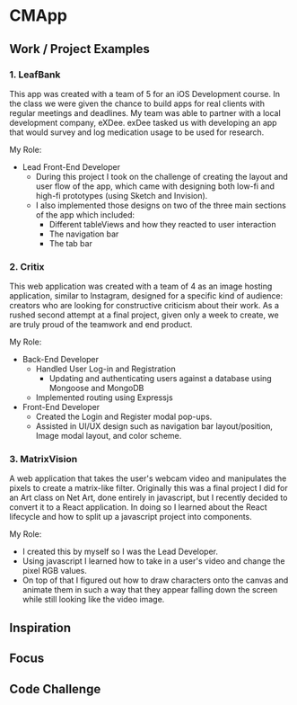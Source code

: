# CMApp

## Work / Project Examples

### 1. LeafBank
This app was created with a team of 5 for an iOS Development course. In the class we were given the chance to build apps for real clients with regular meetings and deadlines. My team was able to partner with a local development company, eXDee. exDee tasked us with developing an app that would survey and log medication usage to be used for research. 

My Role:

- Lead Front-End Developer
  - During this project I took on the challenge of creating the layout and user flow of the app, which came with designing both low-fi and high-fi prototypes (using Sketch and Invision). 
  - I also implemented those designs on two of the three main sections of the app which included:
    - Different tableViews and how they reacted to user interaction
     - The navigation bar 
      - The tab bar  

### 2. Critix
This web application was created with a team of 4 as an image hosting application, similar to Instagram, designed for a specific kind of audience: creators who are looking for constructive criticism about their work. As a rushed second attempt at a final project, given only a week to create, we are truly proud of the teamwork and end product.

My Role:

- Back-End Developer
  - Handled User Log-in and Registration
    - Updating and authenticating users against a database using Mongoose and MongoDB
  - Implemented routing using Expressjs
- Front-End Developer
  - Created the Login and Register modal pop-ups.
  - Assisted in UI/UX design such as navigation bar layout/position, Image modal layout, and color scheme.

### 3. MatrixVision
A web application that takes the user's webcam video and manipulates the pixels to create a matrix-like filter. Originally this was a final project I did for an Art class on Net Art, done entirely in javascript, but I recently decided to convert it to a React application. In doing so I learned about the React lifecycle and how to split up a javascript project into components.

My Role:
  - I created this by myself so I was the Lead Developer.
  - Using javascript I learned how to take in a user's video and change the pixel RGB values. 
  - On top of that I figured out how to draw characters onto the canvas and animate them in such a way that they appear falling down the screen while still looking like the video image.

## Inspiration

## Focus

## Code Challenge
 
